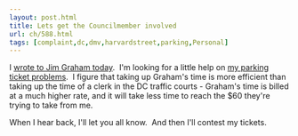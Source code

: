 ```yaml
---
layout: post.html
title: Lets get the Councilmember involved
url: ch/588.html
tags: [complaint,dc,dmv,harvardstreet,parking,Personal]
---
```

I [wrote to Jim Graham today](?page_id=587).  I'm looking for a little help on [my parking ticket problems](?p=580).  I figure that taking up Graham's time is more efficient than taking up the time of a clerk in the DC traffic courts - Graham's time is billed at a much higher rate, and it will take less time to reach the $60 they're trying to take from me.

When I hear back, I'll let you all know.  And then I'll contest my tickets.
